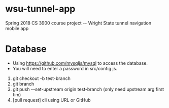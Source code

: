 
# wsu-tunnel-app
Spring 2018 CS 3900 course project -- Wright State tunnel navigation mobile app

# Database #
* Using https://github.com/mysqljs/mysql to access the database.
* You will need to enter a password in src/config.js.

1. git checkout -b test-branch
2. git branch
3. git push --set-upstream origin test-branch (only need upstream arg first tim)
4. [pull request] cli using URL or GitHub

